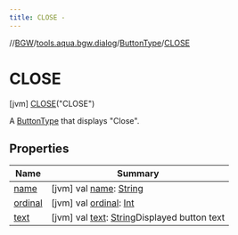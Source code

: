 ```yaml
---
title: CLOSE -
---
```

//[BGW](../../../../index.md)/[tools.aqua.bgw.dialog](../../index.md)/[ButtonType](../index.md)/[CLOSE](index.md)



# CLOSE  
 [jvm] [CLOSE](index.md)("CLOSE")  


A [ButtonType](../index.md) that displays "Close".

   


## Properties  
  
|  Name |  Summary | 
|---|---|
| <a name="tools.aqua.bgw.dialog/ButtonType.CLOSE/name/#/PointingToDeclaration/"></a>[name](name.md)| <a name="tools.aqua.bgw.dialog/ButtonType.CLOSE/name/#/PointingToDeclaration/"></a> [jvm] val [name](name.md): [String](https://kotlinlang.org/api/latest/jvm/stdlib/kotlin/-string/index.html)   <br>|
| <a name="tools.aqua.bgw.dialog/ButtonType.CLOSE/ordinal/#/PointingToDeclaration/"></a>[ordinal](ordinal.md)| <a name="tools.aqua.bgw.dialog/ButtonType.CLOSE/ordinal/#/PointingToDeclaration/"></a> [jvm] val [ordinal](ordinal.md): [Int](https://kotlinlang.org/api/latest/jvm/stdlib/kotlin/-int/index.html)   <br>|
| <a name="tools.aqua.bgw.dialog/ButtonType.CLOSE/text/#/PointingToDeclaration/"></a>[text](text.md)| <a name="tools.aqua.bgw.dialog/ButtonType.CLOSE/text/#/PointingToDeclaration/"></a> [jvm] val [text](text.md): [String](https://kotlinlang.org/api/latest/jvm/stdlib/kotlin/-string/index.html)Displayed button text   <br>|

